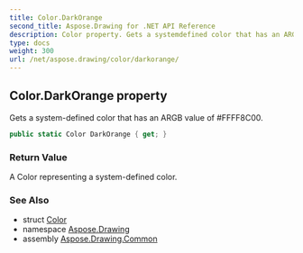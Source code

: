 ```yaml
---
title: Color.DarkOrange
second_title: Aspose.Drawing for .NET API Reference
description: Color property. Gets a systemdefined color that has an ARGB value of FFFF8C00
type: docs
weight: 300
url: /net/aspose.drawing/color/darkorange/
---
```

## Color.DarkOrange property

Gets a system-defined color that has an ARGB value of #FFFF8C00.

```csharp
public static Color DarkOrange { get; }
```

### Return Value

A Color representing a system-defined color.

### See Also

* struct [Color](../)
* namespace [Aspose.Drawing](../../color/)
* assembly [Aspose.Drawing.Common](../../../)


